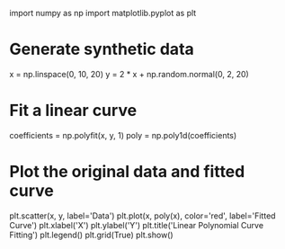 import numpy as np
import matplotlib.pyplot as plt

# Generate synthetic data
x = np.linspace(0, 10, 20)
y = 2 * x + np.random.normal(0, 2, 20)

# Fit a linear curve
coefficients = np.polyfit(x, y, 1)
poly = np.poly1d(coefficients)

# Plot the original data and fitted curve
plt.scatter(x, y, label='Data')
plt.plot(x, poly(x), color='red', label='Fitted Curve')
plt.xlabel('X')
plt.ylabel('Y')
plt.title('Linear Polynomial Curve Fitting')
plt.legend()
plt.grid(True)
plt.show()


